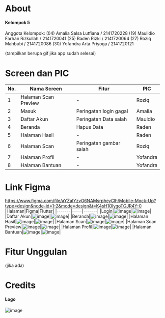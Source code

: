 # About

#### Kelompok 5

Anggota Kelompok:
(04) Amalia Salsa Lutfiana / 2141720228
(19) Maulidio Farhan Rizkullah / 2141720041
(25) Raden Rizki / 2141720064
(27) Roziq Mahbubi / 2141720086
(30) Yofandra Arta Priyoga / 2141720121

(tampilkan berupa gif jika app sudah selesai)

# Screen dan PIC

| No. | Nama Screen          | Fitur                   | PIC      |
| --- | -------------------- | ----------------------- | -------- |
| 1   | Halaman Scan Preview | -                       | Roziq    |
| 2   | Masuk                | Peringatan login gagal  | Amalia   |
| 3   | Daftar Akun          | Peringatan Data salah   | Mauldio  |
| 4   | Beranda              | Hapus Data              | Raden    |
| 5   | Halaman Hasil        | -                       | Raden    |
| 6   | Halaman Scan         | Peringatan gambar salah | Roziq    |
| 7   | Halaman Profil       | -                       | Yofandra |
| 8   | Halaman Bantuan      | -                       | Yofandra |

# Link Figma

https://www.figma.com/file/aYZaIYzvO6NAMsrpheyClh/Mobile-Mock-Up?type=design&node-id=1-2&mode=design&t=K4sH1OlygoTGJR4Y-0
|Halaman|Figma|Flutter|
|-------|-----|-------|
|Login|![image](/docs/flogin.png)|![image](docs/login.png)|
|Daftar Akun|![image](docs/fregister.png)|![image](docs/register.png)|
|Beranda|![image](docs/fberanda.png)|![image](docs/beranda.png)|
|Halaman Hasil|![image](/docs/fresult.png)|![image](docs/result.png)|
|Halaman Scan|![image](docs/fscan.png)|![image](docs/scan.png)|
|Halaman Scan Preview|![image](docs/fscan_preview.png)|![image](docs/scan_preview.png)|
|Halaman Profil|![image](docs/fprofil.png)|![image](docs/profil.png)|
|Halaman Bantuan|![image](docs/fhelp.png)|![image](docs/help.png)|

# Fitur Unggulan

(jika ada)

# Credits

#### Logo

![image](docs/logo1.png)
